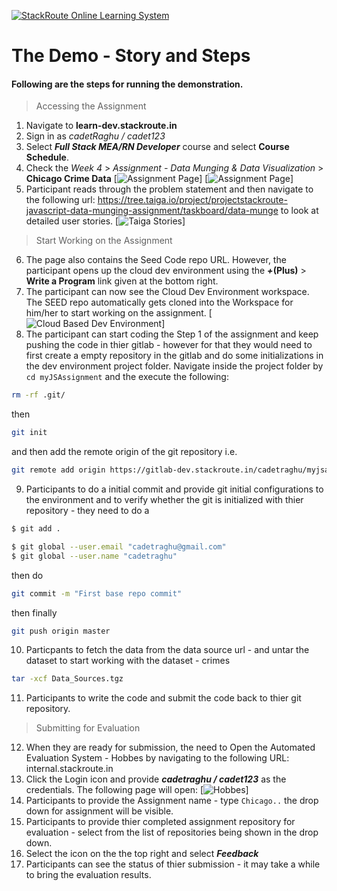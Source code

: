 [![StackRoute Online Learning System](http://stackroute.in/images/logo.jpg)](https://learn-dev.stackroute.in)
# The Demo - Story and Steps
#### Following are the steps for running the demonstration.
> Accessing the Assignment
  1. Navigate to **learn-dev.stackroute.in**
  2. Sign in as *cadetRaghu / cadet123* 
  3. Select ***Full Stack MEA/RN Developer*** course and select ****Course Schedule****.
  4. Check the *Week 4* > *Assignment - Data Munging & Data Visualization* > **Chicago Crime Data**
[![Assignment Page](https://lh5.googleusercontent.com/jQiwN0RRir8W_SwBXseokbmUw7SX9mYAUwkaeYsco7sgujx0622XRqKhN06rHOLxbIfnTN3lFqCX7Oc=w2560-h1452-rw)]
[![Assignment Page](https://lh3.googleusercontent.com/GX6YtvAazu37MlJ4_zZ94yd4xiaJUg8P-6eZAhoCdcBO9Z4xzLUlrb2sCNjkyBMinIHWwHVFcEB97KM=w2560-h1452-rw)]
  5. Participant reads through the problem statement and then navigate to the following url:
  https://tree.taiga.io/project/projectstackroute-javascript-data-munging-assignment/taskboard/data-munge
 to look at detailed user stories.
[![Taiga Stories](https://lh6.googleusercontent.com/BMeTpam7hp4UP6kiVJtZPhz7BQbO0PruuL25j-ddbXGozSEBmJbXfCAiBnLensAmvPnUmID3XAUXx9k=w2560-h1452-rw)]
 > Start Working on the Assignment
 6. The page also contains the Seed Code repo URL. However, the participant opens up the cloud dev environment using the ***+*****(Plus)** > **Write a Program** link given at the bottom right.
 7. The participant can now see the Cloud Dev Environment workspace. The SEED repo automatically gets cloned into the Workspace for him/her to start working on the assignment.
[![Cloud Based Dev Environment](https://lh6.googleusercontent.com/5hPxl1nZWj-qF1YJcq1-fn_g1zeJufFhDGVqpaqKTgVX62mHQ6TSaOjeISDKrsKSRZ6Z4CgGBGwyePc=w2560-h1452-rw)]
 8. The participant can start coding the Step 1 of the assignment and keep pushing the code in thier gitlab - however for that they would need to first create a empty repository in the gitlab and do some initializations in the dev environment project folder. Navigate inside the project folder by ```cd myJSAssignment``` and the execute the following: 
 ```sh
 rm -rf .git/
 ``` 
 then 
 ```sh 
 git init
 ``` 
 and then add the remote origin of the git repository i.e. 
 ```sh 
 git remote add origin https://gitlab-dev.stackroute.in/cadetraghu/myjsassignment.git
 ```
 9. Participants to do a initial commit and provide git initial configurations to the environment and to verify whether the git is initialized with thier repository - they need to do a
 ```sh
 $ git add .
 ````
 ```sh
 $ git global --user.email "cadetraghu@gmail.com"
 $ git global --user.name "cadetraghu"
 ```
 then do 
 ```sh
 git commit -m "First base repo commit"
 ```
 then finally 
 ```sh
 git push origin master
 ```
 10. Particpants to fetch the data from the data source url - and untar the dataset to start working with the dataset - crimes
 ```sh 
 tar -xcf Data_Sources.tgz
 ```
 11. Participants to write the code and submit the code back to thier git repository. 
 > Submitting for Evaluation
 12. When they are ready for submission, the need to Open the Automated Evaluation System - Hobbes by navigating to the following URL:
 internal.stackroute.in
 13. Click the Login icon and provide ***cadetraghu / cadet123*** as the credentials. The following page will open:
[![Hobbes](https://lh5.googleusercontent.com/quDbDb3dbRbhi3h0mPRzZjTs7cs8ANJ99nILmTgp_4l39mjPzt1NjlFRRjfcJaX67dRgyNrOuChjV8s=w1540-h1324-rw)]
 14. Participants to provide the Assignment name - type ```Chicago..``` the drop down for assignment will be visible.
 15. Participants to provide thier completed assignment repository for evaluation - select from the list of repositories being shown in the drop down.
 16. Select the icon on the the top right and select ***Feedback***
 17. Participants can see the status of thier submission - it may take a while to bring the evaluation results.
